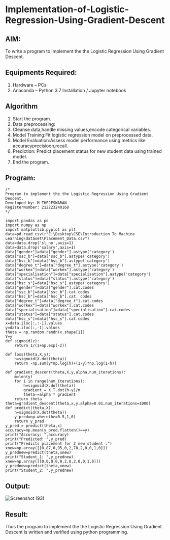 # Implementation-of-Logistic-Regression-Using-Gradient-Descent

## AIM:
To write a program to implement the the Logistic Regression Using Gradient Descent.

## Equipments Required:
1. Hardware – PCs
2. Anaconda – Python 3.7 Installation / Jupyter notebook

## Algorithm
1. Start the program.
2. Data preprocessing:
3. Cleanse data,handle missing values,encode categorical variables.
4. Model Training:Fit logistic regression model on preprocessed data.
5. Model Evaluation:Assess model performance using metrics like accuracyprecisioon,recall.
6. Prediction: Predict placement status for new student data using trained model.
7. End the program.

## Program:
```
/*
Program to implement the the Logistic Regression Using Gradient Descent.
Developed by: M THEJESWARAN
RegisterNumber: 212223240168
*/

import pandas as pd 
import numpy as np 
import matplotlib.pyplot as plt 
data=pd.read_csv(r"E:\Desktop\CSE\Introduction To Machine Learning\dataset\Placement_Data.csv")
data=data.drop('sl_no',axis=1) 
data=data.drop('salary',axis=1) 
data["gender"]=data["gender"].astype('category') 
data["ssc_b"]=data["ssc_b"].astype('category') 
data["hsc_b"]=data["hsc_b"].astype('category') 
data["degree_t"]=data["degree_t"].astype('category') 
data["workex"]=data["workex"].astype('category') 
data["specialisation"]=data["specialisation"].astype('category') 
data["status"]=data["status"].astype('category') 
data["hsc_s"]=data["hsc_s"].astype('category') 
data["gender"]=data["gender"].cat.codes 
data["ssc_b"]=data["ssc_b"].cat.codes 
data["hsc_b"]=data["hsc_b"].cat. codes
data["degree_t"]=data["degree_t"].cat.codes 
data["workex"]=data["workex"].cat.codes 
data["specialisation"]=data["specialisation"].cat.codes 
data["status"]=data["status"].cat.codes 
data["hsc_s"]=data["hsc_s"].cat.codes 
x=data.iloc[:,:-1].values 
y=data.iloc[:,-1].values
theta = np.random.randn(x.shape[1]) 
Y=y 
def sigmoid(z): 
    return 1/(1+np.exp(-z))
    
def loss(theta,X,y): 
    h=sigmoid(X.dot(theta))
    return -np.sum(y*np.log(h)+(1-y)*np.log(1-h)) 
    
def gradient_descent(theta,X,y,alpha,num_iterations): 
    m=len(y)
    for i in range(num_iterations): 
        h=sigmoid(X.dot(theta)) 
        gradient = X.T.dot(h-y)/m 
        theta-=alpha * gradient 
    return theta
theta=gradient_descent(theta,x,y,alpha=0.01,num_iterations=1000) 
def predict(theta,X): 
    h=sigmoid(X.dot(theta)) 
    y_pred=np.where(h>=0.5,1,0) 
    return y_pred 
y_pred = predict(theta,x) 
accuracy=np.mean(y_pred.flatten()==y)
print("Accuracy: ",accuracy) 
print("Predicted: ",y_pred)
print("Predicts placement for 2 new student :")
xnew=np.array([[0,87,0,95,0,2,78,2,0,0,1,0]]) 
y_prednew=predict(theta,xnew) 
print("Student_1: ",y_prednew) 
xnew=np.array([[0,0,0,0,0,2,8,2,0,0,1,0]]) 
y_prednew=predict(theta,xnew) 
print("Student_2: ",y_prednew)
```

## Output:
![Screenshot (93)](https://github.com/user-attachments/assets/a895e6fa-8159-4ddb-8c08-2f2b011d2de7)

## Result:
Thus the program to implement the the Logistic Regression Using Gradient Descent is written and verified using python programming.

